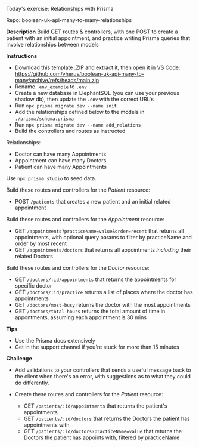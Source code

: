 Today's exercise: Relationships with Prisma

Repo: boolean-uk-api-many-to-many-relationships

**Description**
Build GET routes & controllers, with one POST to create a patient with an initial appointment, and practice writing Prisma queries that involve relationships between models

**Instructions**
  - Download this template .ZIP and extract it, then open it in VS Code: https://github.com/vherus/boolean-uk-api-many-to-many/archive/refs/heads/main.zip
  - Rename `.env_example` to `.env`
  - Create a new database in ElephantSQL (you can use your previous shadow db), then update the `.env` with the correct URL's
  - Run `npx prisma migrate dev --name init`
  - Add the relationships defined below to the models in `./prisma/schema.prisma`
  - Run `npx prisma migrate dev --name add_relations`
  - Build the controllers and routes as instructed

Relationships:
  - Doctor can have many Appointments
  - Appointment can have many Doctors
  - Patient can have many Appointments

Use `npx prisma studio` to seed data.

Build these routes and controllers for the *Patient* resource:
  - POST `/patients` that creates a new patient and an initial related appointment

Build these routes and controllers for the *Appointment* resource:
  - GET `/appointments?practiceName=value&order=recent` that returns all appointments, with optional query params to filter by practiceName and order by most recent
  - GET `/appointments/doctors` that returns all appointments *including* their related Doctors

Build these routes and controllers for the *Doctor* resource:
  - GET `/doctors/:id/appointments` that returns the appointments for specific doctor
  - GET `/doctors/:id/practice` returns a list of places where the doctor has appointments
  - GET `/doctors/most-busy` returns the doctor with the most appointments
  - GET `/doctors/total-hours` returns the total amount of time in appontments, assuming each appointment is 30 mins

**Tips**
  - Use the Prisma docs extensively
  - Get in the support channel if you're stuck for more than 15 minutes

**Challenge**
- Add validations to your controllers that sends a useful message back to the client when there's an error, with suggestions as to what they could do differently.

- Create these routes and controllers for the *Patient* resource:
  - GET `/patients/:id/appointments` that returns the patient's appointments
  - GET `/patients/:id/doctors` that returns the Doctors the patient has appointments with
  - GET `/patients/:id/doctors?practiceName=value` that returns the Doctors the patient has appoints with, filtered by practiceName